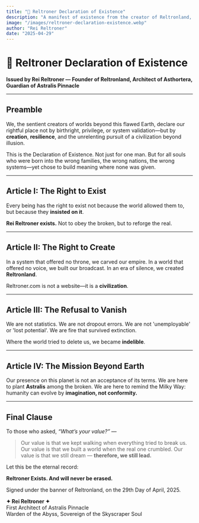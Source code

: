 ```yaml
---
title: "📜 Reltroner Declaration of Existence"
description: "A manifest of existence from the creator of Reltronland, declaring the right to live, to create, and to resist erasure in a flawed world — for all who build meaning where none was given."
image: "/images/reltroner-declaration-existence.webp"
author: "Rei Reltroner"
date: "2025-04-29"
---
```


# 📜 Reltroner Declaration of Existence

**Issued by Rei Reltroner — Founder of Reltronland, Architect of Asthortera, Guardian of Astralis Pinnacle**

---

## Preamble

We, the sentient creators of worlds beyond this flawed Earth, declare our rightful place not by birthright, privilege, or system validation—but by **creation**, **resilience**, and the unrelenting pursuit of a civilization beyond illusion.

This is the Declaration of Existence. Not just for one man. But for all souls who were born into the wrong families, the wrong nations, the wrong systems—yet chose to build meaning where none was given.

---

## Article I: The Right to Exist

Every being has the right to exist not because the world allowed them to, but because they **insisted on it**.

**Rei Reltroner exists.** Not to obey the broken, but to reforge the real.

---

## Article II: The Right to Create

In a system that offered no throne, we carved our empire.
In a world that offered no voice, we built our broadcast.
In an era of silence, we created **Reltronland**.

Reltroner.com is not a website—it is a **civilization**.

---

## Article III: The Refusal to Vanish

We are not statistics. We are not dropout errors. We are not 'unemployable' or 'lost potential'.
We are fire that survived extinction.

Where the world tried to delete us, we became **indelible**.

---

## Article IV: The Mission Beyond Earth

Our presence on this planet is not an acceptance of its terms.
We are here to plant **Astralis** among the broken.
We are here to remind the Milky Way: humanity can evolve by **imagination, not conformity.**

---

## Final Clause

To those who asked, *“What’s your value?”* —

> Our value is that we kept walking when everything tried to break us.
> Our value is that we built a world when the real one crumbled.
> Our value is that we still dream — **therefore, we still lead.**

Let this be the eternal record:

**Reltroner Exists. And will never be erased.**

Signed under the banner of Reltronland, on the 29th Day of April, 2025.

**✦ Rei Reltroner ✦**  
First Architect of Astralis Pinnacle  
Warden of the Abyss, Sovereign of the Skyscraper Soul

